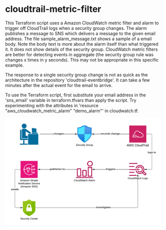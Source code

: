 # cloudtrail-metric-filter
This Terraform script uses a Amazon CloudWatch metric filter and alarm to trigger off CloudTrail logs when a security group changes.  The alarm publishes a message to SNS which delivers a message to the given email address.  The file sample_alarm_message.txt shows a sample of a email body.  Note the body text is more about the alarm itself than what triggered it.  It does not show details of the security group.  CloudWatch metric filters are better for detecting events in aggregate (the security group rule was changes x times in y seconds).  This may not be appropriate in this specific example.

The response to a single security group change is not as quick as the architecture in the repository 'cloudtrail-eventbridge'.  It can take a few minutes after the actual event for the email to arrive.

To use the Terraform script, first substitute your email address in the 'sns_email' variable in terraform.tfvars than apply the script.  Try experimenting with the attributes in 'resource "aws_cloudwatch_metric_alarm" "demo_alarm"' in cloudwatch.tf.

![architecture diagram](cloudtrail-metric-filter.png "Architecture")